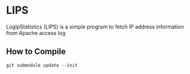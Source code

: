 # LIPS
LogIpStatistics (LIPS) is a simple program to fetch IP address information from Apache access log

## How to Compile

```
git submodule update --init
```
